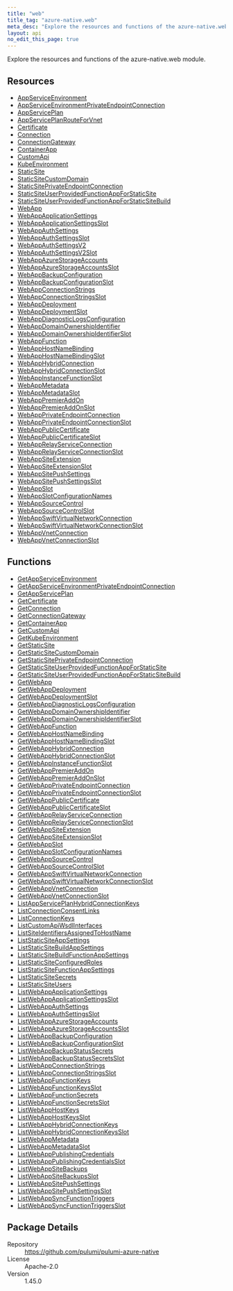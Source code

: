 ```yaml
---
title: "web"
title_tag: "azure-native.web"
meta_desc: "Explore the resources and functions of the azure-native.web module."
layout: api
no_edit_this_page: true
---
```


<!-- WARNING: this file was generated by Pulumi Docs Generator. -->
<!-- Do not edit by hand unless you're certain you know what you are doing! -->

Explore the resources and functions of the azure-native.web module.

<h2 id="resources">Resources</h2>
<ul class="api">
    <li><a href="appserviceenvironment" title="AppServiceEnvironment"><span class="api-symbol api-symbol--resource"></span>AppServiceEnvironment</a></li>
    <li><a href="appserviceenvironmentprivateendpointconnection" title="AppServiceEnvironmentPrivateEndpointConnection"><span class="api-symbol api-symbol--resource"></span>AppServiceEnvironmentPrivateEndpointConnection</a></li>
    <li><a href="appserviceplan" title="AppServicePlan"><span class="api-symbol api-symbol--resource"></span>AppServicePlan</a></li>
    <li><a href="appserviceplanrouteforvnet" title="AppServicePlanRouteForVnet"><span class="api-symbol api-symbol--resource"></span>AppServicePlanRouteForVnet</a></li>
    <li><a href="certificate" title="Certificate"><span class="api-symbol api-symbol--resource"></span>Certificate</a></li>
    <li><a href="connection" title="Connection"><span class="api-symbol api-symbol--resource"></span>Connection</a></li>
    <li><a href="connectiongateway" title="ConnectionGateway"><span class="api-symbol api-symbol--resource"></span>ConnectionGateway</a></li>
    <li><a href="containerapp" title="ContainerApp"><span class="api-symbol api-symbol--resource"></span>ContainerApp</a></li>
    <li><a href="customapi" title="CustomApi"><span class="api-symbol api-symbol--resource"></span>CustomApi</a></li>
    <li><a href="kubeenvironment" title="KubeEnvironment"><span class="api-symbol api-symbol--resource"></span>KubeEnvironment</a></li>
    <li><a href="staticsite" title="StaticSite"><span class="api-symbol api-symbol--resource"></span>StaticSite</a></li>
    <li><a href="staticsitecustomdomain" title="StaticSiteCustomDomain"><span class="api-symbol api-symbol--resource"></span>StaticSiteCustomDomain</a></li>
    <li><a href="staticsiteprivateendpointconnection" title="StaticSitePrivateEndpointConnection"><span class="api-symbol api-symbol--resource"></span>StaticSitePrivateEndpointConnection</a></li>
    <li><a href="staticsiteuserprovidedfunctionappforstaticsite" title="StaticSiteUserProvidedFunctionAppForStaticSite"><span class="api-symbol api-symbol--resource"></span>StaticSiteUserProvidedFunctionAppForStaticSite</a></li>
    <li><a href="staticsiteuserprovidedfunctionappforstaticsitebuild" title="StaticSiteUserProvidedFunctionAppForStaticSiteBuild"><span class="api-symbol api-symbol--resource"></span>StaticSiteUserProvidedFunctionAppForStaticSiteBuild</a></li>
    <li><a href="webapp" title="WebApp"><span class="api-symbol api-symbol--resource"></span>WebApp</a></li>
    <li><a href="webappapplicationsettings" title="WebAppApplicationSettings"><span class="api-symbol api-symbol--resource"></span>WebAppApplicationSettings</a></li>
    <li><a href="webappapplicationsettingsslot" title="WebAppApplicationSettingsSlot"><span class="api-symbol api-symbol--resource"></span>WebAppApplicationSettingsSlot</a></li>
    <li><a href="webappauthsettings" title="WebAppAuthSettings"><span class="api-symbol api-symbol--resource"></span>WebAppAuthSettings</a></li>
    <li><a href="webappauthsettingsslot" title="WebAppAuthSettingsSlot"><span class="api-symbol api-symbol--resource"></span>WebAppAuthSettingsSlot</a></li>
    <li><a href="webappauthsettingsv2" title="WebAppAuthSettingsV2"><span class="api-symbol api-symbol--resource"></span>WebAppAuthSettingsV2</a></li>
    <li><a href="webappauthsettingsv2slot" title="WebAppAuthSettingsV2Slot"><span class="api-symbol api-symbol--resource"></span>WebAppAuthSettingsV2Slot</a></li>
    <li><a href="webappazurestorageaccounts" title="WebAppAzureStorageAccounts"><span class="api-symbol api-symbol--resource"></span>WebAppAzureStorageAccounts</a></li>
    <li><a href="webappazurestorageaccountsslot" title="WebAppAzureStorageAccountsSlot"><span class="api-symbol api-symbol--resource"></span>WebAppAzureStorageAccountsSlot</a></li>
    <li><a href="webappbackupconfiguration" title="WebAppBackupConfiguration"><span class="api-symbol api-symbol--resource"></span>WebAppBackupConfiguration</a></li>
    <li><a href="webappbackupconfigurationslot" title="WebAppBackupConfigurationSlot"><span class="api-symbol api-symbol--resource"></span>WebAppBackupConfigurationSlot</a></li>
    <li><a href="webappconnectionstrings" title="WebAppConnectionStrings"><span class="api-symbol api-symbol--resource"></span>WebAppConnectionStrings</a></li>
    <li><a href="webappconnectionstringsslot" title="WebAppConnectionStringsSlot"><span class="api-symbol api-symbol--resource"></span>WebAppConnectionStringsSlot</a></li>
    <li><a href="webappdeployment" title="WebAppDeployment"><span class="api-symbol api-symbol--resource"></span>WebAppDeployment</a></li>
    <li><a href="webappdeploymentslot" title="WebAppDeploymentSlot"><span class="api-symbol api-symbol--resource"></span>WebAppDeploymentSlot</a></li>
    <li><a href="webappdiagnosticlogsconfiguration" title="WebAppDiagnosticLogsConfiguration"><span class="api-symbol api-symbol--resource"></span>WebAppDiagnosticLogsConfiguration</a></li>
    <li><a href="webappdomainownershipidentifier" title="WebAppDomainOwnershipIdentifier"><span class="api-symbol api-symbol--resource"></span>WebAppDomainOwnershipIdentifier</a></li>
    <li><a href="webappdomainownershipidentifierslot" title="WebAppDomainOwnershipIdentifierSlot"><span class="api-symbol api-symbol--resource"></span>WebAppDomainOwnershipIdentifierSlot</a></li>
    <li><a href="webappfunction" title="WebAppFunction"><span class="api-symbol api-symbol--resource"></span>WebAppFunction</a></li>
    <li><a href="webapphostnamebinding" title="WebAppHostNameBinding"><span class="api-symbol api-symbol--resource"></span>WebAppHostNameBinding</a></li>
    <li><a href="webapphostnamebindingslot" title="WebAppHostNameBindingSlot"><span class="api-symbol api-symbol--resource"></span>WebAppHostNameBindingSlot</a></li>
    <li><a href="webapphybridconnection" title="WebAppHybridConnection"><span class="api-symbol api-symbol--resource"></span>WebAppHybridConnection</a></li>
    <li><a href="webapphybridconnectionslot" title="WebAppHybridConnectionSlot"><span class="api-symbol api-symbol--resource"></span>WebAppHybridConnectionSlot</a></li>
    <li><a href="webappinstancefunctionslot" title="WebAppInstanceFunctionSlot"><span class="api-symbol api-symbol--resource"></span>WebAppInstanceFunctionSlot</a></li>
    <li><a href="webappmetadata" title="WebAppMetadata"><span class="api-symbol api-symbol--resource"></span>WebAppMetadata</a></li>
    <li><a href="webappmetadataslot" title="WebAppMetadataSlot"><span class="api-symbol api-symbol--resource"></span>WebAppMetadataSlot</a></li>
    <li><a href="webapppremieraddon" title="WebAppPremierAddOn"><span class="api-symbol api-symbol--resource"></span>WebAppPremierAddOn</a></li>
    <li><a href="webapppremieraddonslot" title="WebAppPremierAddOnSlot"><span class="api-symbol api-symbol--resource"></span>WebAppPremierAddOnSlot</a></li>
    <li><a href="webappprivateendpointconnection" title="WebAppPrivateEndpointConnection"><span class="api-symbol api-symbol--resource"></span>WebAppPrivateEndpointConnection</a></li>
    <li><a href="webappprivateendpointconnectionslot" title="WebAppPrivateEndpointConnectionSlot"><span class="api-symbol api-symbol--resource"></span>WebAppPrivateEndpointConnectionSlot</a></li>
    <li><a href="webapppubliccertificate" title="WebAppPublicCertificate"><span class="api-symbol api-symbol--resource"></span>WebAppPublicCertificate</a></li>
    <li><a href="webapppubliccertificateslot" title="WebAppPublicCertificateSlot"><span class="api-symbol api-symbol--resource"></span>WebAppPublicCertificateSlot</a></li>
    <li><a href="webapprelayserviceconnection" title="WebAppRelayServiceConnection"><span class="api-symbol api-symbol--resource"></span>WebAppRelayServiceConnection</a></li>
    <li><a href="webapprelayserviceconnectionslot" title="WebAppRelayServiceConnectionSlot"><span class="api-symbol api-symbol--resource"></span>WebAppRelayServiceConnectionSlot</a></li>
    <li><a href="webappsiteextension" title="WebAppSiteExtension"><span class="api-symbol api-symbol--resource"></span>WebAppSiteExtension</a></li>
    <li><a href="webappsiteextensionslot" title="WebAppSiteExtensionSlot"><span class="api-symbol api-symbol--resource"></span>WebAppSiteExtensionSlot</a></li>
    <li><a href="webappsitepushsettings" title="WebAppSitePushSettings"><span class="api-symbol api-symbol--resource"></span>WebAppSitePushSettings</a></li>
    <li><a href="webappsitepushsettingsslot" title="WebAppSitePushSettingsSlot"><span class="api-symbol api-symbol--resource"></span>WebAppSitePushSettingsSlot</a></li>
    <li><a href="webappslot" title="WebAppSlot"><span class="api-symbol api-symbol--resource"></span>WebAppSlot</a></li>
    <li><a href="webappslotconfigurationnames" title="WebAppSlotConfigurationNames"><span class="api-symbol api-symbol--resource"></span>WebAppSlotConfigurationNames</a></li>
    <li><a href="webappsourcecontrol" title="WebAppSourceControl"><span class="api-symbol api-symbol--resource"></span>WebAppSourceControl</a></li>
    <li><a href="webappsourcecontrolslot" title="WebAppSourceControlSlot"><span class="api-symbol api-symbol--resource"></span>WebAppSourceControlSlot</a></li>
    <li><a href="webappswiftvirtualnetworkconnection" title="WebAppSwiftVirtualNetworkConnection"><span class="api-symbol api-symbol--resource"></span>WebAppSwiftVirtualNetworkConnection</a></li>
    <li><a href="webappswiftvirtualnetworkconnectionslot" title="WebAppSwiftVirtualNetworkConnectionSlot"><span class="api-symbol api-symbol--resource"></span>WebAppSwiftVirtualNetworkConnectionSlot</a></li>
    <li><a href="webappvnetconnection" title="WebAppVnetConnection"><span class="api-symbol api-symbol--resource"></span>WebAppVnetConnection</a></li>
    <li><a href="webappvnetconnectionslot" title="WebAppVnetConnectionSlot"><span class="api-symbol api-symbol--resource"></span>WebAppVnetConnectionSlot</a></li>
</ul>

<h2 id="functions">Functions</h2>
<ul class="api">
    <li><a href="getappserviceenvironment" title="GetAppServiceEnvironment"><span class="api-symbol api-symbol--function"></span>GetAppServiceEnvironment</a></li>
    <li><a href="getappserviceenvironmentprivateendpointconnection" title="GetAppServiceEnvironmentPrivateEndpointConnection"><span class="api-symbol api-symbol--function"></span>GetAppServiceEnvironmentPrivateEndpointConnection</a></li>
    <li><a href="getappserviceplan" title="GetAppServicePlan"><span class="api-symbol api-symbol--function"></span>GetAppServicePlan</a></li>
    <li><a href="getcertificate" title="GetCertificate"><span class="api-symbol api-symbol--function"></span>GetCertificate</a></li>
    <li><a href="getconnection" title="GetConnection"><span class="api-symbol api-symbol--function"></span>GetConnection</a></li>
    <li><a href="getconnectiongateway" title="GetConnectionGateway"><span class="api-symbol api-symbol--function"></span>GetConnectionGateway</a></li>
    <li><a href="getcontainerapp" title="GetContainerApp"><span class="api-symbol api-symbol--function"></span>GetContainerApp</a></li>
    <li><a href="getcustomapi" title="GetCustomApi"><span class="api-symbol api-symbol--function"></span>GetCustomApi</a></li>
    <li><a href="getkubeenvironment" title="GetKubeEnvironment"><span class="api-symbol api-symbol--function"></span>GetKubeEnvironment</a></li>
    <li><a href="getstaticsite" title="GetStaticSite"><span class="api-symbol api-symbol--function"></span>GetStaticSite</a></li>
    <li><a href="getstaticsitecustomdomain" title="GetStaticSiteCustomDomain"><span class="api-symbol api-symbol--function"></span>GetStaticSiteCustomDomain</a></li>
    <li><a href="getstaticsiteprivateendpointconnection" title="GetStaticSitePrivateEndpointConnection"><span class="api-symbol api-symbol--function"></span>GetStaticSitePrivateEndpointConnection</a></li>
    <li><a href="getstaticsiteuserprovidedfunctionappforstaticsite" title="GetStaticSiteUserProvidedFunctionAppForStaticSite"><span class="api-symbol api-symbol--function"></span>GetStaticSiteUserProvidedFunctionAppForStaticSite</a></li>
    <li><a href="getstaticsiteuserprovidedfunctionappforstaticsitebuild" title="GetStaticSiteUserProvidedFunctionAppForStaticSiteBuild"><span class="api-symbol api-symbol--function"></span>GetStaticSiteUserProvidedFunctionAppForStaticSiteBuild</a></li>
    <li><a href="getwebapp" title="GetWebApp"><span class="api-symbol api-symbol--function"></span>GetWebApp</a></li>
    <li><a href="getwebappdeployment" title="GetWebAppDeployment"><span class="api-symbol api-symbol--function"></span>GetWebAppDeployment</a></li>
    <li><a href="getwebappdeploymentslot" title="GetWebAppDeploymentSlot"><span class="api-symbol api-symbol--function"></span>GetWebAppDeploymentSlot</a></li>
    <li><a href="getwebappdiagnosticlogsconfiguration" title="GetWebAppDiagnosticLogsConfiguration"><span class="api-symbol api-symbol--function"></span>GetWebAppDiagnosticLogsConfiguration</a></li>
    <li><a href="getwebappdomainownershipidentifier" title="GetWebAppDomainOwnershipIdentifier"><span class="api-symbol api-symbol--function"></span>GetWebAppDomainOwnershipIdentifier</a></li>
    <li><a href="getwebappdomainownershipidentifierslot" title="GetWebAppDomainOwnershipIdentifierSlot"><span class="api-symbol api-symbol--function"></span>GetWebAppDomainOwnershipIdentifierSlot</a></li>
    <li><a href="getwebappfunction" title="GetWebAppFunction"><span class="api-symbol api-symbol--function"></span>GetWebAppFunction</a></li>
    <li><a href="getwebapphostnamebinding" title="GetWebAppHostNameBinding"><span class="api-symbol api-symbol--function"></span>GetWebAppHostNameBinding</a></li>
    <li><a href="getwebapphostnamebindingslot" title="GetWebAppHostNameBindingSlot"><span class="api-symbol api-symbol--function"></span>GetWebAppHostNameBindingSlot</a></li>
    <li><a href="getwebapphybridconnection" title="GetWebAppHybridConnection"><span class="api-symbol api-symbol--function"></span>GetWebAppHybridConnection</a></li>
    <li><a href="getwebapphybridconnectionslot" title="GetWebAppHybridConnectionSlot"><span class="api-symbol api-symbol--function"></span>GetWebAppHybridConnectionSlot</a></li>
    <li><a href="getwebappinstancefunctionslot" title="GetWebAppInstanceFunctionSlot"><span class="api-symbol api-symbol--function"></span>GetWebAppInstanceFunctionSlot</a></li>
    <li><a href="getwebapppremieraddon" title="GetWebAppPremierAddOn"><span class="api-symbol api-symbol--function"></span>GetWebAppPremierAddOn</a></li>
    <li><a href="getwebapppremieraddonslot" title="GetWebAppPremierAddOnSlot"><span class="api-symbol api-symbol--function"></span>GetWebAppPremierAddOnSlot</a></li>
    <li><a href="getwebappprivateendpointconnection" title="GetWebAppPrivateEndpointConnection"><span class="api-symbol api-symbol--function"></span>GetWebAppPrivateEndpointConnection</a></li>
    <li><a href="getwebappprivateendpointconnectionslot" title="GetWebAppPrivateEndpointConnectionSlot"><span class="api-symbol api-symbol--function"></span>GetWebAppPrivateEndpointConnectionSlot</a></li>
    <li><a href="getwebapppubliccertificate" title="GetWebAppPublicCertificate"><span class="api-symbol api-symbol--function"></span>GetWebAppPublicCertificate</a></li>
    <li><a href="getwebapppubliccertificateslot" title="GetWebAppPublicCertificateSlot"><span class="api-symbol api-symbol--function"></span>GetWebAppPublicCertificateSlot</a></li>
    <li><a href="getwebapprelayserviceconnection" title="GetWebAppRelayServiceConnection"><span class="api-symbol api-symbol--function"></span>GetWebAppRelayServiceConnection</a></li>
    <li><a href="getwebapprelayserviceconnectionslot" title="GetWebAppRelayServiceConnectionSlot"><span class="api-symbol api-symbol--function"></span>GetWebAppRelayServiceConnectionSlot</a></li>
    <li><a href="getwebappsiteextension" title="GetWebAppSiteExtension"><span class="api-symbol api-symbol--function"></span>GetWebAppSiteExtension</a></li>
    <li><a href="getwebappsiteextensionslot" title="GetWebAppSiteExtensionSlot"><span class="api-symbol api-symbol--function"></span>GetWebAppSiteExtensionSlot</a></li>
    <li><a href="getwebappslot" title="GetWebAppSlot"><span class="api-symbol api-symbol--function"></span>GetWebAppSlot</a></li>
    <li><a href="getwebappslotconfigurationnames" title="GetWebAppSlotConfigurationNames"><span class="api-symbol api-symbol--function"></span>GetWebAppSlotConfigurationNames</a></li>
    <li><a href="getwebappsourcecontrol" title="GetWebAppSourceControl"><span class="api-symbol api-symbol--function"></span>GetWebAppSourceControl</a></li>
    <li><a href="getwebappsourcecontrolslot" title="GetWebAppSourceControlSlot"><span class="api-symbol api-symbol--function"></span>GetWebAppSourceControlSlot</a></li>
    <li><a href="getwebappswiftvirtualnetworkconnection" title="GetWebAppSwiftVirtualNetworkConnection"><span class="api-symbol api-symbol--function"></span>GetWebAppSwiftVirtualNetworkConnection</a></li>
    <li><a href="getwebappswiftvirtualnetworkconnectionslot" title="GetWebAppSwiftVirtualNetworkConnectionSlot"><span class="api-symbol api-symbol--function"></span>GetWebAppSwiftVirtualNetworkConnectionSlot</a></li>
    <li><a href="getwebappvnetconnection" title="GetWebAppVnetConnection"><span class="api-symbol api-symbol--function"></span>GetWebAppVnetConnection</a></li>
    <li><a href="getwebappvnetconnectionslot" title="GetWebAppVnetConnectionSlot"><span class="api-symbol api-symbol--function"></span>GetWebAppVnetConnectionSlot</a></li>
    <li><a href="listappserviceplanhybridconnectionkeys" title="ListAppServicePlanHybridConnectionKeys"><span class="api-symbol api-symbol--function"></span>ListAppServicePlanHybridConnectionKeys</a></li>
    <li><a href="listconnectionconsentlinks" title="ListConnectionConsentLinks"><span class="api-symbol api-symbol--function"></span>ListConnectionConsentLinks</a></li>
    <li><a href="listconnectionkeys" title="ListConnectionKeys"><span class="api-symbol api-symbol--function"></span>ListConnectionKeys</a></li>
    <li><a href="listcustomapiwsdlinterfaces" title="ListCustomApiWsdlInterfaces"><span class="api-symbol api-symbol--function"></span>ListCustomApiWsdlInterfaces</a></li>
    <li><a href="listsiteidentifiersassignedtohostname" title="ListSiteIdentifiersAssignedToHostName"><span class="api-symbol api-symbol--function"></span>ListSiteIdentifiersAssignedToHostName</a></li>
    <li><a href="liststaticsiteappsettings" title="ListStaticSiteAppSettings"><span class="api-symbol api-symbol--function"></span>ListStaticSiteAppSettings</a></li>
    <li><a href="liststaticsitebuildappsettings" title="ListStaticSiteBuildAppSettings"><span class="api-symbol api-symbol--function"></span>ListStaticSiteBuildAppSettings</a></li>
    <li><a href="liststaticsitebuildfunctionappsettings" title="ListStaticSiteBuildFunctionAppSettings"><span class="api-symbol api-symbol--function"></span>ListStaticSiteBuildFunctionAppSettings</a></li>
    <li><a href="liststaticsiteconfiguredroles" title="ListStaticSiteConfiguredRoles"><span class="api-symbol api-symbol--function"></span>ListStaticSiteConfiguredRoles</a></li>
    <li><a href="liststaticsitefunctionappsettings" title="ListStaticSiteFunctionAppSettings"><span class="api-symbol api-symbol--function"></span>ListStaticSiteFunctionAppSettings</a></li>
    <li><a href="liststaticsitesecrets" title="ListStaticSiteSecrets"><span class="api-symbol api-symbol--function"></span>ListStaticSiteSecrets</a></li>
    <li><a href="liststaticsiteusers" title="ListStaticSiteUsers"><span class="api-symbol api-symbol--function"></span>ListStaticSiteUsers</a></li>
    <li><a href="listwebappapplicationsettings" title="ListWebAppApplicationSettings"><span class="api-symbol api-symbol--function"></span>ListWebAppApplicationSettings</a></li>
    <li><a href="listwebappapplicationsettingsslot" title="ListWebAppApplicationSettingsSlot"><span class="api-symbol api-symbol--function"></span>ListWebAppApplicationSettingsSlot</a></li>
    <li><a href="listwebappauthsettings" title="ListWebAppAuthSettings"><span class="api-symbol api-symbol--function"></span>ListWebAppAuthSettings</a></li>
    <li><a href="listwebappauthsettingsslot" title="ListWebAppAuthSettingsSlot"><span class="api-symbol api-symbol--function"></span>ListWebAppAuthSettingsSlot</a></li>
    <li><a href="listwebappazurestorageaccounts" title="ListWebAppAzureStorageAccounts"><span class="api-symbol api-symbol--function"></span>ListWebAppAzureStorageAccounts</a></li>
    <li><a href="listwebappazurestorageaccountsslot" title="ListWebAppAzureStorageAccountsSlot"><span class="api-symbol api-symbol--function"></span>ListWebAppAzureStorageAccountsSlot</a></li>
    <li><a href="listwebappbackupconfiguration" title="ListWebAppBackupConfiguration"><span class="api-symbol api-symbol--function"></span>ListWebAppBackupConfiguration</a></li>
    <li><a href="listwebappbackupconfigurationslot" title="ListWebAppBackupConfigurationSlot"><span class="api-symbol api-symbol--function"></span>ListWebAppBackupConfigurationSlot</a></li>
    <li><a href="listwebappbackupstatussecrets" title="ListWebAppBackupStatusSecrets"><span class="api-symbol api-symbol--function"></span>ListWebAppBackupStatusSecrets</a></li>
    <li><a href="listwebappbackupstatussecretsslot" title="ListWebAppBackupStatusSecretsSlot"><span class="api-symbol api-symbol--function"></span>ListWebAppBackupStatusSecretsSlot</a></li>
    <li><a href="listwebappconnectionstrings" title="ListWebAppConnectionStrings"><span class="api-symbol api-symbol--function"></span>ListWebAppConnectionStrings</a></li>
    <li><a href="listwebappconnectionstringsslot" title="ListWebAppConnectionStringsSlot"><span class="api-symbol api-symbol--function"></span>ListWebAppConnectionStringsSlot</a></li>
    <li><a href="listwebappfunctionkeys" title="ListWebAppFunctionKeys"><span class="api-symbol api-symbol--function"></span>ListWebAppFunctionKeys</a></li>
    <li><a href="listwebappfunctionkeysslot" title="ListWebAppFunctionKeysSlot"><span class="api-symbol api-symbol--function"></span>ListWebAppFunctionKeysSlot</a></li>
    <li><a href="listwebappfunctionsecrets" title="ListWebAppFunctionSecrets"><span class="api-symbol api-symbol--function"></span>ListWebAppFunctionSecrets</a></li>
    <li><a href="listwebappfunctionsecretsslot" title="ListWebAppFunctionSecretsSlot"><span class="api-symbol api-symbol--function"></span>ListWebAppFunctionSecretsSlot</a></li>
    <li><a href="listwebapphostkeys" title="ListWebAppHostKeys"><span class="api-symbol api-symbol--function"></span>ListWebAppHostKeys</a></li>
    <li><a href="listwebapphostkeysslot" title="ListWebAppHostKeysSlot"><span class="api-symbol api-symbol--function"></span>ListWebAppHostKeysSlot</a></li>
    <li><a href="listwebapphybridconnectionkeys" title="ListWebAppHybridConnectionKeys"><span class="api-symbol api-symbol--function"></span>ListWebAppHybridConnectionKeys</a></li>
    <li><a href="listwebapphybridconnectionkeysslot" title="ListWebAppHybridConnectionKeysSlot"><span class="api-symbol api-symbol--function"></span>ListWebAppHybridConnectionKeysSlot</a></li>
    <li><a href="listwebappmetadata" title="ListWebAppMetadata"><span class="api-symbol api-symbol--function"></span>ListWebAppMetadata</a></li>
    <li><a href="listwebappmetadataslot" title="ListWebAppMetadataSlot"><span class="api-symbol api-symbol--function"></span>ListWebAppMetadataSlot</a></li>
    <li><a href="listwebapppublishingcredentials" title="ListWebAppPublishingCredentials"><span class="api-symbol api-symbol--function"></span>ListWebAppPublishingCredentials</a></li>
    <li><a href="listwebapppublishingcredentialsslot" title="ListWebAppPublishingCredentialsSlot"><span class="api-symbol api-symbol--function"></span>ListWebAppPublishingCredentialsSlot</a></li>
    <li><a href="listwebappsitebackups" title="ListWebAppSiteBackups"><span class="api-symbol api-symbol--function"></span>ListWebAppSiteBackups</a></li>
    <li><a href="listwebappsitebackupsslot" title="ListWebAppSiteBackupsSlot"><span class="api-symbol api-symbol--function"></span>ListWebAppSiteBackupsSlot</a></li>
    <li><a href="listwebappsitepushsettings" title="ListWebAppSitePushSettings"><span class="api-symbol api-symbol--function"></span>ListWebAppSitePushSettings</a></li>
    <li><a href="listwebappsitepushsettingsslot" title="ListWebAppSitePushSettingsSlot"><span class="api-symbol api-symbol--function"></span>ListWebAppSitePushSettingsSlot</a></li>
    <li><a href="listwebappsyncfunctiontriggers" title="ListWebAppSyncFunctionTriggers"><span class="api-symbol api-symbol--function"></span>ListWebAppSyncFunctionTriggers</a></li>
    <li><a href="listwebappsyncfunctiontriggersslot" title="ListWebAppSyncFunctionTriggersSlot"><span class="api-symbol api-symbol--function"></span>ListWebAppSyncFunctionTriggersSlot</a></li>
</ul>

<h2 id="package-details">Package Details</h2>
<dl class="package-details">
	<dt>Repository</dt>
	<dd><a href="https://github.com/pulumi/pulumi-azure-native">https://github.com/pulumi/pulumi-azure-native</a></dd>
	<dt>License</dt>
	<dd>Apache-2.0</dd>
	<dt>Version</dt>
	<dd>1.45.0</dd>
</dl>

